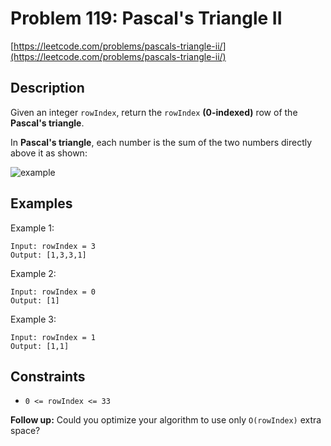# Problem 119: Pascal's Triangle II

[https://leetcode.com/problems/pascals-triangle-ii/](https://leetcode.com/problems/pascals-triangle-ii/)

## Description

Given an integer `rowIndex`, return the `rowIndex` **(0-indexed)** row of the **Pascal's triangle**.

In **Pascal's triangle**, each number is the sum of the two numbers directly above it as shown:

![example](https://upload.wikimedia.org/wikipedia/commons/0/0d/PascalTriangleAnimated2.gif)

## Examples

Example 1:
```
Input: rowIndex = 3
Output: [1,3,3,1]
```

Example 2:
```
Input: rowIndex = 0
Output: [1]
```

Example 3:
```
Input: rowIndex = 1
Output: [1,1]
```

## Constraints

- `0 <= rowIndex <= 33`

**Follow up:** Could you optimize your algorithm to use only `O(rowIndex)` extra space?
